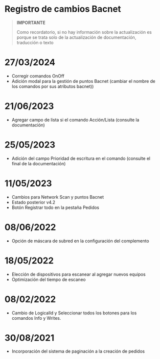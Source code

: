 # Registro de cambios Bacnet


>**IMPORTANTE**
>
>Como recordatorio, si no hay información sobre la actualización es porque se trata solo de la actualización de documentación, traducción o texto


# 27/03/2024

- Corregir comandos OnOff
- Adición modal para la gestión de puntos Bacnet (cambiar el nombre de los comandos por sus atributos bacnet))


# 21/06/2023

- Agregar campo de lista si el comando Acción/Lista (consulte la documentación)

# 25/05/2023

- Adición del campo Prioridad de escritura en el comando (consulte el final de la documentación)


# 11/05/2023

- Cambios para Network Scan y puntos Bacnet
- Estado posterior v4.2
- Botón Registrar todo en la pestaña Pedidos

# 08/06/2022

- Opción de máscara de subred en la configuración del complemento

# 18/05/2022

- Elección de dispositivos para escanear al agregar nuevos equipos
- Optimización del tiempo de escaneo

# 08/02/2022

- Cambio de LogicalId y Seleccionar todos los botones para los comandos Info y Writes.

# 30/08/2021

- Incorporación del sistema de paginación a la creación de pedidos
